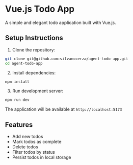 # Vue.js Todo App

A simple and elegant todo application built with Vue.js.

## Setup Instructions

1. Clone the repository:
```bash
git clone git@github.com:silvanocerza/agent-todo-app.git
cd agent-todo-app
```

2. Install dependencies:
```bash
npm install
```

3. Run development server:
```bash
npm run dev
```

The application will be available at `http://localhost:5173`

## Features

- Add new todos
- Mark todos as complete
- Delete todos
- Filter todos by status
- Persist todos in local storage